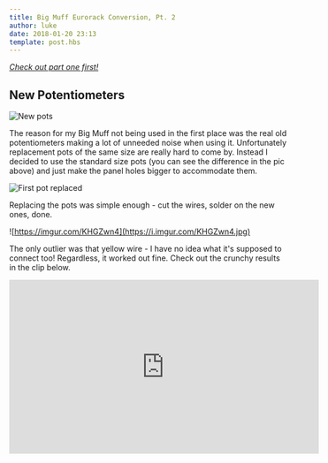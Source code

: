 ```yaml
---
title: Big Muff Eurorack Conversion, Pt. 2
author: luke
date: 2018-01-20 23:13
template: post.hbs
---
```

*[Check out part one first!](http://www.lukehansford.me/articles/big-muff-eurorack-conversion-part-1/)*

## New Potentiometers

![New pots](https://i.imgur.com/T4oexNa.jpg)

The reason for my Big Muff not being used in the first place was the real old potentiometers making a lot 
of unneeded noise when using it. Unfortunately replacement pots of the same size are really hard to come 
by. Instead I decided to use the standard size pots (you can see the difference in the pic above) and just 
make the panel holes bigger to accommodate them.

![First pot replaced](https://i.imgur.com/tFJoQKY.jpg)

Replacing the pots was simple enough - cut the wires, solder on the new ones, done.

![https://imgur.com/KHGZwn4](https://i.imgur.com/KHGZwn4.jpg)

The only outlier was that yellow wire - I have no idea what it's supposed to connect too! Regardless, 
it worked out fine. Check out the crunchy results in the clip below.

<div class="iframe-wrapper">
<iframe width="560" height="315" src="https://www.youtube.com/embed/3Po1nA8cZj4" frameborder="0" allow="autoplay; encrypted-media" allowfullscreen></iframe>
</div>